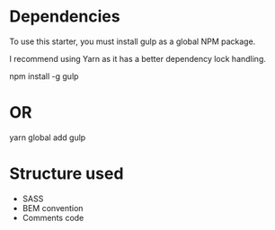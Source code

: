 # Dependencies
To use this starter, you must install gulp as a global NPM package.

I recommend using Yarn as it has a better dependency lock handling.

npm install -g gulp
# OR
yarn global add gulp


# Structure used

* SASS
* BEM convention
* Comments code
